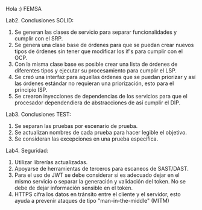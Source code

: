 Hola :) FEMSA

Lab2. Conclusiones SOLID:

1. Se generan las clases de servicio para separar funcionalidades y cumplir con el SRP.
2. Se genera una clase base de órdenes para que se puedan crear nuevos tipos de órdenes sin tener que modificar los if's para cumplir con el OCP.
3. Con la misma clase base es posible crear una lista de órdenes de diferentes tipos y ejecutar su procesamiento para cumplir el LSP.
4. Se creó una interfaz para aquellas órdenes que se puedan priorizar y así las órdenes estándar no requieran una priorización, esto para el principio ISP.
5. Se crearon inyecciones de dependencias de los servicios para que el procesador dependendiera de abstracciones de así cumplir el DIP.


Lab3. Conclusiones TEST:
1. Se separan las pruebas por escenario de prueba.
2. Se actualizan nombres de cada prueba para hacer legible el objetivo.
3. Se consideran las excepciones en una prueba específica.

Lab4. Seguridad:
1. Utilizar librerías actualizadas.
2. Apoyarse de herramientas de terceros para escaneos de SAST/DAST.
3. Para el uso de JWT se debe considerar si es adecuado dejar en el mismo servicio o separar la generación y validación del token. No se debe de dejar información sensible en el token.
4. HTTPS cifra los datos en tránsito entre el cliente y el servidor, esto ayuda a prevenir ataques de tipo "man-in-the-middle" (MITM)
